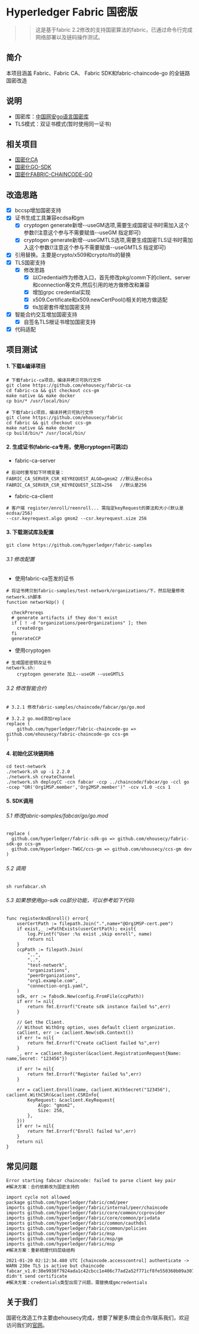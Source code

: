 # Hyperledger Fabric 国密版
>> 这是基于fabric 2.2修改的支持国密算法的fabric，已通过命令行完成网络部署以及链码操作测试。

## 简介
本项目涵盖 Fabric、Fabric CA、 Fabric SDK和fabric-chaincode-go 的全链路国密改造

## 说明
- 国密库：[中国网安go语言国密库](https://github.com/Hyperledger-TWGC/ccs-gm)
- TLS模式：双证书模式(暂时使用同一证书)

## 相关项目
* [国密化CA](https://github.com/ehousecy/fabric-ca)
* [国密化GO-SDK](https://github.com/ehousecy/fabric-sdk-go)
* [国密化FABRIC-CHAINCODE-GO](https://github.com/ehousecy/fabric-chaincode-go)

## 改造思路
- [x] bccsp增加国密支持
- [x] 证书生成工具兼容ecdsa和gm
    - [x] cryptogen generate新增--useGM选项,需要生成国密证书时需加入这个参数(!注意这个参与不需要赋值--useGM 指定即可)
    - [x] cryptogen generate新增--useGMTLS选项,需要生成国密TLS证书时需加入这个参数(!注意这个参与不需要赋值--useGMTLS 指定即可)
- [x] 引用替换。主要是crypto/x509和crypto/tls的替换
- [x] TLS国密支持
    - [x] 修改思路
        - [x] 以Credential作为修改入口，首先修改pkg/comm下的client、server和connection等文件,然后引用的地方做修改和兼容
        - [x] 增加grpc credential实现  
        - [x] x509.Certificate和x509.newCertPool()相关的地方做适配
        - [x] tls加密套件增加国密支持
- [x] 智能合约交互增加国密支持
  - [x] 自签名TLS根证书增加国密支持
- [x] 代码适配

## 项目测试

#### 1. 下载&编译项目
```
# 下载fabric-ca项目，编译并拷贝可执行文件
git clone https://github.com/ehousecy/fabric-ca
cd fabric-ca && git checkout ccs-gm
make native && make docker
cp bin/* /usr/local/bin/

# 下载fabric项目，编译并拷贝可执行文件
git clone https://github.com/ehousecy/fabric
cd fabric && git checkout ccs-gm
make native && make docker
cp build/bin/* /usr/local/bin/
```

#### 2. 生成证书(fabric-ca专用，使用cryptogen可跳过)
- fabric-ca-server
```
# 启动时重写如下环境变量：
FABRIC_CA_SERVER_CSR_KEYREQUEST_ALGO=gmsm2 //默认是ecdsa
FABRIC_CA_SERVER_CSR_KEYREQUEST_SIZE=256   //默认是256
```
- fabric-ca-client
```
# 客户端 register/enroll/reenroll... 需指定keyRequest的算法和大小(默认是ecdsa/256)
--csr.keyrequest.algo gmsm2 --csr.keyrequest.size 256
```

#### 3. 下载测试库及配置
```
git clone https://github.com/hyperledger/fabric-samples
```
###### 3.1 修改配置
- 使用fabric-ca签发的证书
```
# 将证书拷贝到fabric-samples/test-network/organizations/下，然后轻量修改network.sh脚本
function networkUp() {

  checkPrereqs
  # generate artifacts if they don't exist
  if [ ! -d "organizations/peerOrganizations" ]; then
    createOrgs
  fi
  generateCCP
```
- 使用cryptogen
```
# 生成国密密钥及证书
network.sh:
    cryptogen generate 加上--useGM --useGMTLS
```

###### 3.2 修改智能合约

```
# 3.2.1 修改fabric-samples/chaincode/fabcar/go/go.mod

# 3.2.2 go.mod添加replace
replace (
	github.com/hyperledger/fabric-chaincode-go => github.com/ehousecy/fabric-chaincode-go ccs-gm
)
```

#### 4. 初始化区块链网络
```
cd test-network
./network.sh up -i 2.2.0
./network.sh createChannel
./network.sh deployCC -ccn fabcar -ccp ../chaincode/fabcar/go -ccl go -ccep "OR('Org1MSP.member','Org2MSP.member')" -ccv v1.0 -ccs 1
```

#### 5. SDK调用

###### 5.1 修改fabric-samples/fabcar/go/go.mod
````
replace (
  github.com/hyperledger/fabric-sdk-go => github.com/ehousecy/fabric-sdk-go ccs-gm
  github.com/Hyperledger-TWGC/ccs-gm => github.com/ehousecy/ccs-gm dev
)
````
###### 5.2 调用
```
sh runfabcar.sh
```
###### 5.3 如果想使用go-sdk ca部分功能，可以参考如下代码:
```
func registerAndEnroll() error{
	userCertPath := filepath.Join(".",name+"@Org1MSP-cert.pem")
	if exist,_ :=PathExists(userCertPath); exist{
		log.Printf("User :%s exist ,skip enroll", name)
		return nil
	}
	ccpPath := filepath.Join(
		"..",
		"..",
		"test-network",
		"organizations",
		"peerOrganizations",
		"org1.example.com",
		"connection-org1.yaml",
	)
	sdk, err := fabsdk.New(config.FromFile(ccpPath))
	if err != nil{
		return fmt.Errorf("Create sdk instance failed %s",err)
	}

	// Get the Client.
	// Without WithOrg option, uses default client organization.
	caClient, err := caclient.New(sdk.Context())
	if err != nil{
		return fmt.Errorf("Create caClient failed %s",err)
	}
	_, err = caClient.Register(&caclient.RegistrationRequest{Name: name,Secret: "123456"})

	if err != nil{
		return fmt.Errorf("Register failed %s",err)
	}
    
	err = caClient.Enroll(name, caclient.WithSecret("123456"), caclient.WithCSR(&caclient.CSRInfo{
		KeyRequest: &caclient.KeyRequest{
			Algo: "gmsm2",
			Size: 256,
		},
	}))
	if err != nil{
		return fmt.Errorf("Enroll failed %s",err)
	}
	return nil
}
```


## 常见问题

```
Error starting fabcar chaincode: failed to parse client key pair
#解决方案：合约依赖改为国密支持的
```
```
import cycle not allowed
package github.com/hyperledger/fabric/cmd/peer
imports github.com/hyperledger/fabric/internal/peer/chaincode
imports github.com/hyperledger/fabric/core/common/ccprovider
imports github.com/hyperledger/fabric/core/common/privdata
imports github.com/hyperledger/fabric/common/cauthdsl
imports github.com/hyperledger/fabric/common/policies
imports github.com/hyperledger/fabric/msp
imports github.com/hyperledger/fabric/msp/gm
imports github.com/hyperledger/fabric/msp
#解决方案：重新梳理代码层级结构
```
```
2021-01-20 02:12:34.480 UTC [chaincode.accesscontrol] authenticate -> WARN 230e TLS is active but chaincode fabcar_v1.0:38e9938f7924ada1c42cbcc1e406c77ad2a52f771cf8fe550360b09a307d17f3 didn't send certificate
#解决方案：credentials类型出现了问题，需替换成gmcredentials
```

## 关于我们
国密化改造工作主要由ehousecy完成，想要了解更多/商业合作/联系我们，欢迎访问我们的[官网](https://ebaas.com/)。

